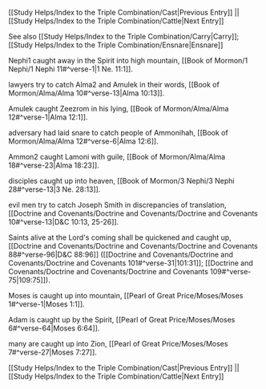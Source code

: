 [[Study Helps/Index to the Triple Combination/Cast|Previous Entry]]  ||  [[Study Helps/Index to the Triple Combination/Cattle|Next Entry]]

 See also [[Study Helps/Index to the Triple Combination/Carry|Carry]]; [[Study Helps/Index to the Triple Combination/Ensnare|Ensnare]]

 Nephi1 caught away in the Spirit into high mountain, [[Book of Mormon/1 Nephi/1 Nephi 11#^verse-1|1 Ne. 11:1]].

 lawyers try to catch Alma2 and Amulek in their words, [[Book of Mormon/Alma/Alma 10#^verse-13|Alma 10:13]].

 Amulek caught Zeezrom in his lying, [[Book of Mormon/Alma/Alma 12#^verse-1|Alma 12:1]].

 adversary had laid snare to catch people of Ammonihah, [[Book of Mormon/Alma/Alma 12#^verse-6|Alma 12:6]].

 Ammon2 caught Lamoni with guile, [[Book of Mormon/Alma/Alma 18#^verse-23|Alma 18:23]].

 disciples caught up into heaven, [[Book of Mormon/3 Nephi/3 Nephi 28#^verse-13|3 Ne. 28:13]].

 evil men try to catch Joseph Smith in discrepancies of translation, [[Doctrine and Covenants/Doctrine and Covenants/Doctrine and Covenants 10#^verse-13|D&C 10:13, 25-26]].

 Saints alive at the Lord's coming shall be quickened and caught up, [[Doctrine and Covenants/Doctrine and Covenants/Doctrine and Covenants 88#^verse-96|D&C 88:96]] ([[Doctrine and Covenants/Doctrine and Covenants/Doctrine and Covenants 101#^verse-31|101:31]]; [[Doctrine and Covenants/Doctrine and Covenants/Doctrine and Covenants 109#^verse-75|109:75]]).

 Moses is caught up into mountain, [[Pearl of Great Price/Moses/Moses 1#^verse-1|Moses 1:1]].

 Adam is caught up by the Spirit, [[Pearl of Great Price/Moses/Moses 6#^verse-64|Moses 6:64]].

 many are caught up into Zion, [[Pearl of Great Price/Moses/Moses 7#^verse-27|Moses 7:27]].

[[Study Helps/Index to the Triple Combination/Cast|Previous Entry]]  ||  [[Study Helps/Index to the Triple Combination/Cattle|Next Entry]]